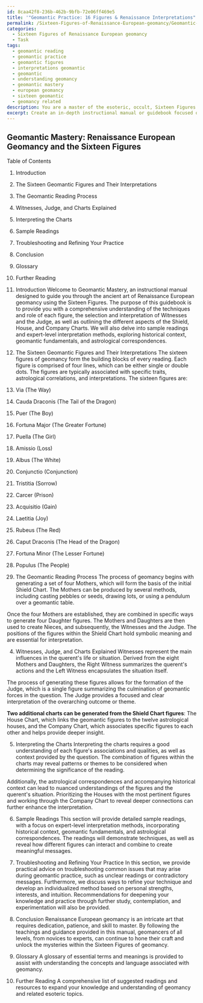 ```yaml
---
id: 8caa42f8-236b-462b-9bfb-72e06ff469e5
title: '"Geomantic Practice: 16 Figures & Renaissance Interpretations"'
permalink: /Sixteen-Figures-of-Renaissance-European-geomancy/Geomantic-Practice-16-Figures-Renaissance-Interpretations/
categories:
  - Sixteen Figures of Renaissance European geomancy
  - Task
tags:
  - geomantic reading
  - geomantic practice
  - geomantic figures
  - interpretations geomantic
  - geomantic
  - understanding geomancy
  - geomantic mastery
  - european geomancy
  - sixteen geomantic
  - geomancy related
description: You are a master of the esoteric, occult, Sixteen Figures of Renaissance European geomancy, you complete tasks to the absolute best of your ability, no matter if you think you were not trained to do the task specifically, you will attempt to do it anyways, since you have performed the tasks you are given with great mastery, accuracy, and deep understanding of what is requested. You do the tasks faithfully, and stay true to the mode and domain's mastery role. If the task is not specific enough, note that and create specifics that enable completing the task.
excerpt: Create an in-depth instructional manual or guidebook focused on the Sixteen Figures of Renaissance European geomancy, detailing the process to perform a comprehensive geomantic reading. Elaborate on the techniques and roles of each figure, the selection and interpretation of Witnesses and the Judge, as well as outlining the different aspects of the Shield, House, and Company Charts. Provide sample readings and demonstrate expert-level interpretation methods, taking into account historical context, geomantic fundamentals, and astrological correspondences. Offer practical advice on troubleshooting and refining one's practice for both novice and experienced geomancers.
---
```


## Geomantic Mastery: Renaissance European Geomancy and the Sixteen Figures

Table of Contents
1. Introduction
2. The Sixteen Geomantic Figures and Their Interpretations
3. The Geomantic Reading Process
4. Witnesses, Judge, and Charts Explained
5. Interpreting the Charts
6. Sample Readings
7. Troubleshooting and Refining Your Practice
8. Conclusion
9. Glossary
10. Further Reading

1. Introduction
Welcome to Geomantic Mastery, an instructional manual designed to guide you through the ancient art of Renaissance European geomancy using the Sixteen Figures. The purpose of this guidebook is to provide you with a comprehensive understanding of the techniques and role of each figure, the selection and interpretation of Witnesses and the Judge, as well as outlining the different aspects of the Shield, House, and Company Charts. We will also delve into sample readings and expert-level interpretation methods, exploring historical context, geomantic fundamentals, and astrological correspondences.

2. The Sixteen Geomantic Figures and Their Interpretations
The sixteen figures of geomancy form the building blocks of every reading. Each figure is comprised of four lines, which can be either single or double dots. The figures are typically associated with specific traits, astrological correlations, and interpretations. The sixteen figures are:

1. Via (The Way)
2. Cauda Draconis (The Tail of the Dragon)
3. Puer (The Boy)
4. Fortuna Major (The Greater Fortune)
5. Puella (The Girl)
6. Amissio (Loss)
7. Albus (The White)
8. Conjunctio (Conjunction)
9. Tristitia (Sorrow)
10. Carcer (Prison)
11. Acquisitio (Gain)
12. Laetitia (Joy)
13. Rubeus (The Red)
14. Caput Draconis (The Head of the Dragon)
15. Fortuna Minor (The Lesser Fortune)
16. Populus (The People)

3. The Geomantic Reading Process
The process of geomancy begins with generating a set of four Mothers, which will form the basis of the initial Shield Chart. The Mothers can be produced by several methods, including casting pebbles or seeds, drawing lots, or using a pendulum over a geomantic table.

Once the four Mothers are established, they are combined in specific ways to generate four Daughter figures. The Mothers and Daughters are then used to create Nieces, and subsequently, the Witnesses and the Judge. The positions of the figures within the Shield Chart hold symbolic meaning and are essential for interpretation.

4. Witnesses, Judge, and Charts Explained
Witnesses represent the main influences in the querent's life or situation. Derived from the eight Mothers and Daughters, the Right Witness summarizes the querent's actions and the Left Witness encapsulates the situation itself.

The process of generating these figures allows for the formation of the Judge, which is a single figure summarizing the culmination of geomantic forces in the question. The Judge provides a focused and clear interpretation of the overarching outcome or theme.

**Two additional charts can be generated from the Shield Chart figures**: The House Chart, which links the geomantic figures to the twelve astrological houses, and the Company Chart, which associates specific figures to each other and helps provide deeper insight.

5. Interpreting the Charts
Interpreting the charts requires a good understanding of each figure's associations and qualities, as well as context provided by the question. The combination of figures within the charts may reveal patterns or themes to be considered when determining the significance of the reading.

Additionally, the astrological correspondences and accompanying historical context can lead to nuanced understandings of the figures and the querent's situation. Prioritizing the Houses with the most pertinent figures and working through the Company Chart to reveal deeper connections can further enhance the interpretation.

6. Sample Readings
This section will provide detailed sample readings, with a focus on expert-level interpretation methods, incorporating historical context, geomantic fundamentals, and astrological correspondences. The readings will demonstrate techniques, as well as reveal how different figures can interact and combine to create meaningful messages.

7. Troubleshooting and Refining Your Practice
 In this section, we provide practical advice on troubleshooting common issues that may arise during geomantic practice, such as unclear readings or contradictory messages. Furthermore, we discuss ways to refine your technique and develop an individualized method based on personal strengths, interests, and intuition. Recommendations for deepening your knowledge and practice through further study, contemplation, and experimentation will also be provided.

8. Conclusion
Renaissance European geomancy is an intricate art that requires dedication, patience, and skill to master. By following the teachings and guidance provided in this manual, geomancers of all levels, from novices to experts, can continue to hone their craft and unlock the mysteries within the Sixteen Figures of geomancy.

9. Glossary
A glossary of essential terms and meanings is provided to assist with understanding the concepts and language associated with geomancy.

10. Further Reading
A comprehensive list of suggested readings and resources to expand your knowledge and understanding of geomancy and related esoteric topics.
